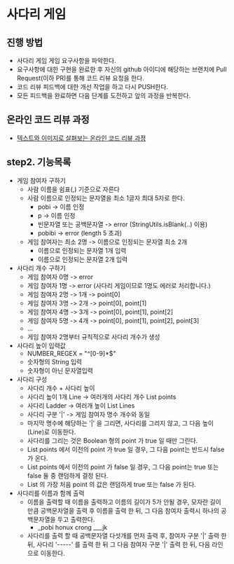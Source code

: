# 사다리 게임
## 진행 방법
* 사다리 게임 게임 요구사항을 파악한다.
* 요구사항에 대한 구현을 완료한 후 자신의 github 아이디에 해당하는 브랜치에 Pull Request(이하 PR)를 통해 코드 리뷰 요청을 한다.
* 코드 리뷰 피드백에 대한 개선 작업을 하고 다시 PUSH한다.
* 모든 피드백을 완료하면 다음 단계를 도전하고 앞의 과정을 반복한다.

## 온라인 코드 리뷰 과정
* [텍스트와 이미지로 살펴보는 온라인 코드 리뷰 과정](https://github.com/nextstep-step/nextstep-docs/tree/master/codereview)

## step2. 기능목록
* 게임 참여자 구하기
    * 사람 이름을 쉼표(,) 기준으로 자른다
    * 사람 이름으로 인정되는 문자열을 최소 1글자 최대 5자로 한다.
        * pobi -> 이름 인정
        * p -> 이름 인정
        * 빈문자열 또는 공백문자열 -> error (StringUtils.isBlank(..) 이용)
        * pobibi -> error (length 5 초과)
    * 게임 참여자는 최소 2명 -> 이름으로 인정되는 문자열 최소 2개
        * 이름으로 인정되는 문자열 1개 입력
        * 이름으로 인정되는 문자열 2개 입력
* 사다리 개수 구하기
    * 게임 참여자 0명 -> error
    * 게임 참여자 1명 -> error (사다리 게임이므로 1명도 에러로 처리합니다.)
    * 게임 참여자 2명 -> 1개 -> point[0]
    * 게임 참여자 3명 -> 2개 -> point[0], point[1]
    * 게임 참여자 4명 -> 3개 -> point[0], point[1], point[2]
    * 게임 참여자 5명 -> 4개 -> point[0], point[1], point[2], point[3]
    * ...
    * 게임 참여자 2명부터 규칙적으로 사다리 개수가 생성
* 사다리 높이 입력값
    * NUMBER_REGEX = "^[0-9]*$"
    * 숫자형의 String 입력
    * 숫자형이 아닌 문자열입력 
* 사다리 구성
    * 사다리 개수 + 사다리 높이 
    * 사다리 높이 1개 Line -> 여러개의 사다리 개수 List<Boolean> points
    * 사다리 Ladder -> 여러개 높이 List<Line> Lines
    * 사다리 구분 '|' -> 게임 참여자 명수 개수와 동일
    * 마지막 명수에 해당하는 '|' 을 그리면, 
      사다리를 그리지 않고,
      그 다음 높이(Line)로 이동한다.
    * 사다리를 그리는 것은 Boolean 형의 point 가 true 일 때만 그린다.
    * List<Boolean> points 에서 이전의 point 가 true 일 경우,
      그 다음 point는 반드시 false 가 온다.
    * List<Boolean> points 에서 이전의 point 가 false 일 경우,
      그 다음 point는 true 또는 false 둘 중 랜덤하게 결정 된다.
    * List<Boolean> 의 가장 처음 point 의 값은 랜덤하게 true 또는 false 가 된다.
* 사다리를 이름과 함께 출력
    * 이름을 출력할 때 
      이름을 출력하고 
      이름의 길이가 5가 안될 경우, 
      모자란 길이 만큼 공백문자열을 출력 후
      이름을 출력 한 뒤,
      그 다음 참여자 출력시 하나의 공백문자열을 두고 출력한다.
        * _pobi honux crong ___jk
    * 사다리를 출력 할 때
      공백문자열 다섯개를 먼저 출력 후,
      참여자 구분 '|' 출력 한 뒤,
      사다리 '-----' 를 출력 한 뒤
      그 다음 참여자 구분 '|' 출력 한 뒤,
      다음 라인으로 이동한다.